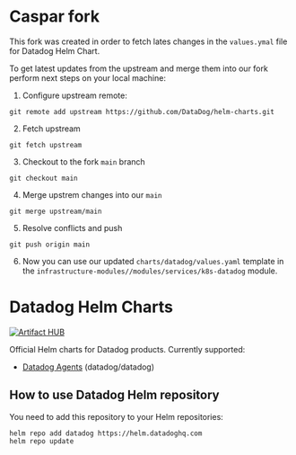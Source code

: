 # Caspar fork

This fork was created in order to fetch lates changes in the `values.ymal` file for Datadog Helm Chart.

To get latest updates from the upstream and merge them into our fork perform next steps on your local machine:

1. Configure upstream remote:

```shell
git remote add upstream https://github.com/DataDog/helm-charts.git
```

2. Fetch upstream

```shell
git fetch upstream
```

3. Checkout to the fork `main` branch

```shell
git checkout main
```

4. Merge upstrem changes into our `main`

```shell
git merge upstream/main
```

5. Resolve conflicts and push

```shell
git push origin main
```

6. Now you can use our updated `charts/datadog/values.yaml` template in the `infrastructure-modules//modules/services/k8s-datadog` module.


# Datadog Helm Charts

[![Artifact HUB](https://img.shields.io/endpoint?url=https://artifacthub.io/badge/repository/datadog)](https://artifacthub.io/packages/search?repo=datadog) 

Official Helm charts for Datadog products. Currently supported:
- [Datadog Agents](charts/datadog/README.md) (datadog/datadog)

## How to use Datadog Helm repository

You need to add this repository to your Helm repositories:

```
helm repo add datadog https://helm.datadoghq.com
helm repo update
```
